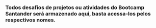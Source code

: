 ### Todos desafios de projetos ou atividades do Bootcamp Santander será armazenado aqui, basta acessa-los pelos respectivos nomes.
